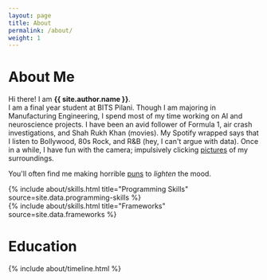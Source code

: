 ```yaml
---
layout: page
title: About
permalink: /about/
weight: 1
---
```


# **About Me**

Hi there! I am **{{ site.author.name }}**.<br>
I am a final year student at BITS Pilani. Though I am majoring in Manufacturing Engineering, I spend most of my time working on AI and neuroscience projects. I have been an avid follower of Formula 1, air crash investigations, and Shah Rukh Khan (movies). My Spotify wrapped says that I listen to Bollywood, 80s Rock, and R&B (hey, I can't argue with data). Once in a while, I have fun with the camera; impulsively clicking [pictures](https://avg-bitsian.github.io/shots/) of my surroundings. <br>

You'll often find me making horrible [puns](https://avg-bitsian.github.io/humour/) to _lighten_ the mood.

<div class="row">
{% include about/skills.html title="Programming Skills" source=site.data.programming-skills %}
</div>
<div class='row'>
{% include about/skills.html title="Frameworks" source=site.data.frameworks %}
</div>
<!-- <div class='row'>
{% include about/skills.html title="Engineering Simulation" source=site.data.engineering-simulation %}
</div> -->


# **Education**
<div class="row">
{% include about/timeline.html %}
</div>